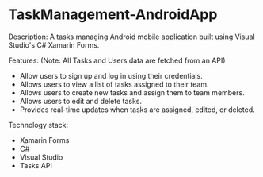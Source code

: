 # TaskManagement-AndroidApp

Description: A tasks managing Android mobile application built using Visual Studio's C# Xamarin Forms. 

Features:
(Note: All Tasks and Users data are fetched from an API)
- Allow users to sign up and log in using their credentials.
- Allows users to view a list of tasks assigned to their team.
- Allows users to create new tasks and assign them to team members.
- Allows users to edit and delete tasks.
- Provides real-time updates when tasks are assigned, edited, or deleted.

Technology stack:
- Xamarin Forms
- C#
- Visual Studio
- Tasks API
